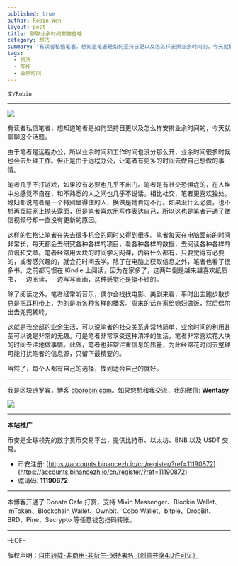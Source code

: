 ```yaml
---
published: true
author: Robin Wen
layout: post
title: 聊聊业余时间都做些啥
category: 想法
summary: "有读者私信笔者，想知道笔者是如何坚持日更以及怎么样安排业余时间的，今天就聊聊这个话题。由于笔者是远程办公，所以业余时间和工作时间也没分那么开，业余时间很多时候也会去处理工作。但正是由于远程办公，让笔者有更多的时间去做自己想做的事情。当然了，每个人都有自己的选择，找到适合自己的就好。"
tags:
  - 想法
  - 写作
  - 业余时间
---
```


`文/Robin`

***

![](https://cdn.dbarobin.com/avnqrcr.png)

有读者私信笔者，想知道笔者是如何坚持日更以及怎么样安排业余时间的，今天就聊聊这个话题。

由于笔者是远程办公，所以业余时间和工作时间也没分那么开，业余时间很多时候也会去处理工作。但正是由于远程办公，让笔者有更多的时间去做自己想做的事情。

笔者几乎不打游戏，如果没有必要也几乎不出门。笔者是有社交恐惧症的，在人堆中总感觉不自在，和不熟悉的人之间也几乎不说话。相比社交，笔者更喜欢独处。媳妇都说笔者是一个特别坐得住的人，换做是她肯定不行。如果没什么必要，也不想再互联网上抛头露面，但是笔者喜欢用写作表达自己，所以这也是笔者开通了微信视频号却一直没有更新的原因。

这样的性格让笔者在失去很多机会的同时又得到很多。笔者每天在电脑面前的时间非常长，每天都会去研究各种各样的项目，看各种各样的数据，去阅读各种各样的资讯和文章。笔者经常用大块的时间学习网课，内容什么都有，只要觉得有必要的，或者感兴趣的，就会花时间去学。除了在电脑上获取信息之外，笔者也看了很多书。之前都习惯在 Kindle 上阅读，因为在家多了，这两年倒是越来越喜欢纸质书，一边阅读，一边写写画画，这种感觉还是挺不错的。

除了阅读之外，笔者经常听音乐，偶尔会找找电影、美剧来看，平时出去跑步散步总是把耳机带上，为的是听各种各样的播客。周末的话在家给媳妇做饭，然后偶尔出去兜兜转转。

这就是我全部的业余生活，可以说笔者的社交关系非常地简单，业余时间的利用甚至可以说是非常的无趣。可是笔者非常享受这种清净的生活，笔者非常喜欢花大块的时间专注地做事情。此外，笔者也非常注重信息的质量，为此经常花时间去整理可能打扰笔者的信息源，只留下最精要的。

当然了，每个人都有自己的选择，找到适合自己的就好。

***

我是区块链罗宾，博客 [dbarobin.com](https://dbarobin.com/)。如果您想和我交流，我的微信: **Wentasy**

![](https://cdn.dbarobin.com/v4yywe2.png)

***

**本站推广**

币安是全球领先的数字货币交易平台，提供比特币、以太坊、BNB 以及 USDT 交易。

* 币安注册: [https://accounts.binancezh.io/cn/register/?ref=11190872](https://accounts.binancezh.io/cn/register/?ref=11190872)
* 邀请码: **11190872**

***

本博客开通了 Donate Cafe 打赏，支持 Mixin Messenger、Blockin Wallet、imToken、Blockchain Wallet、Ownbit、Cobo Wallet、bitpie、DropBit、BRD、Pine、Secrypto 等任意钱包扫码转账。

<center>
    <div class="--donate-button"
         data-button-id="f8b9df0d-af9a-460d-8258-d3f435445075"
    ></div>
</center>

***

–EOF–

版权声明：[自由转载-非商用-非衍生-保持署名（创意共享4.0许可证）](http://creativecommons.org/licenses/by-nc-nd/4.0/deed.zh)